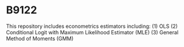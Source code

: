 # B9122
This repository includes econometrics estimators including:
(1) OLS
(2) Conditional Logit with Maximum Likelihood Estimator (MLE)
(3) General Method of Moments (GMM)
